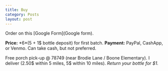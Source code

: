 ```yaml
---
title: Buy
category: Posts
layout: post
---
```


Order on this [Google Form](Google form). 

**Price:** *6$* (5$ + 1$ bottle deposit) for first batch. 
**Payment:** PayPal, CashApp, or Venmo. Can take cash, but not preferred.

Free porch pick-up @ 78749 (near Brodie Lane / Boone Elementary). I deliver (2.50$ within 5 miles, 5$ within 10 miles). *Return your bottle for $1.*